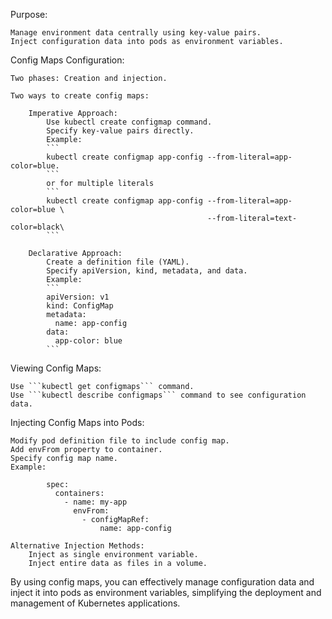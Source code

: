 Purpose:

    Manage environment data centrally using key-value pairs.
    Inject configuration data into pods as environment variables.

Config Maps Configuration:

    Two phases: Creation and injection.

    Two ways to create config maps:
    
        Imperative Approach:
            Use kubectl create configmap command.
            Specify key-value pairs directly.
            Example: 
            ```
            kubectl create configmap app-config --from-literal=app-color=blue.
            ```
            or for multiple literals
            ```
            kubectl create configmap app-config --from-literal=app-color=blue \
                                                --from-literal=text-color=black\
            ```
    
        Declarative Approach:
            Create a definition file (YAML).
            Specify apiVersion, kind, metadata, and data.
            Example:
            ```
            apiVersion: v1
            kind: ConfigMap
            metadata:
              name: app-config
            data:
              app-color: blue
            ```
Viewing Config Maps:

    Use ```kubectl get configmaps``` command.
    Use ```kubectl describe configmaps``` command to see configuration data.

Injecting Config Maps into Pods:

    Modify pod definition file to include config map.
    Add envFrom property to container.
    Specify config map name.
    Example:

```
        spec:
          containers:
            - name: my-app
              envFrom:
                - configMapRef:
                    name: app-config
```
    Alternative Injection Methods:
        Inject as single environment variable.
        Inject entire data as files in a volume.

By using config maps, you can effectively manage configuration data and inject it into pods as environment variables, simplifying the deployment and management of Kubernetes applications.